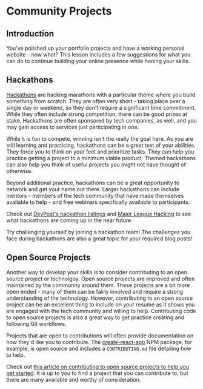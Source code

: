 # Community Projects

## Introduction

You've polished up your portfolio projects and have a working personal website - now what? This
lesson includes a few suggestions for what you can do to continue building your online presence
while honing your skills.

## Hackathons

[Hackathons][] are hacking marathons with a particular theme where you build something from scratch.
They are often very short - taking place over a single day or weekend, so they don't require a
significant time commitment. While they often include strong competition, there can be good prizes
at stake. Hackathons are often sponsored by tech companies, as well, and you may gain access to services
just participating in one.

While it is fun to compete, winning isn't the really the goal here. As you are still learning and practicing,
hackathons can be a great test of your abilities. They force you to think on your feet and prioritize
tasks. They can help you practice getting a project to a minimum viable product. Themed hackathons
can also help you think of useful projects you might not have thought of otherwise.

Beyond additional practice, hackathons can be a great opportunity to network and get your name out there.
Larger hackathons can include mentors - members of the tech community that have made themselves available
to help - and free webinars specifically available to participants.

Check out [DevPost's hackathon listings][] and [Major League Hacking][] to see what hackathons are coming
up in the near future.

Try challenging yourself by joining a hackathon team! The challenges you face during hackathons are also a great
topic for your required blog posts!

## Open Source Projects

Another way to develop your skills is to consider contributing to an open source project or technolgoy. Open
source projects are improved and often maintained by the community around them. These projects are a bit more
open ended - many of them can be fairly involved and require a strong understanding of the technology. However,
contributing to an open source project can be an excellent thing to include on your resume as it shows you are
engaged with the tech community and willing to help. Contributing code to open source projects is also a great
way to get practice creating and following Git workflows.

Projects that are open to contributions will often provide documentation on how they'd like you to contribute. 
The [create-react-app][] NPM package, for example, is open source and includes a `CONTRIBUTING.md` file detailing
how to help.

Check out [this article on contributing to open source projects to help you get started][getting started]. It is
up to you to find a project that you can contribute to, but there are many available and worthy of consideration.

[Hackathons]: https://en.wikipedia.org/wiki/Hackathon
[DevPost's hackathon listings]: https://devpost.com/hackathons
[Major League Hacking]: https://mlh.io/seasons/na-2018/events
[create-react-app]: https://github.com/facebook/create-react-app#contributing
[getting started]: https://rubygarage.org/blog/how-contribute-to-open-source-projects

